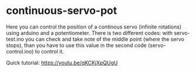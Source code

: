 # continuous-servo-pot

Here you can control the position of a continous servo (infinite rotations) using arduino and a potentiometer.
There is two different codes: with servo-test.ino you can check and take note of the middle point (where the servo stops), 
than you have to use this value in the second code (servo-control.ino) to control it.

Quick tutorial: https://youtu.be/qKCKjXpQUgU
